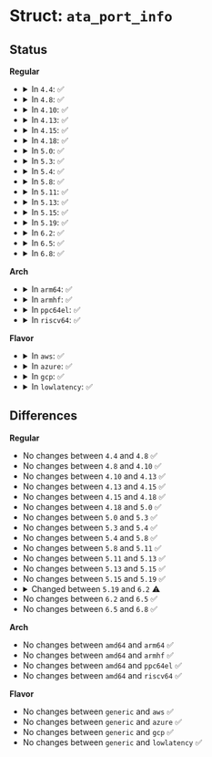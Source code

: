 # Struct: <code>ata_port_info</code>

## Status
<b>Regular</b>
<ul>
<li>
<details>
<summary>In <code>4.4</code>: ✅</summary>

```c
struct ata_port_info {
    long unsigned int flags;
    long unsigned int link_flags;
    long unsigned int pio_mask;
    long unsigned int mwdma_mask;
    long unsigned int udma_mask;
    struct ata_port_operations *port_ops;
    void *private_data;
};
```
</details>
</li>
<li>
<details>
<summary>In <code>4.8</code>: ✅</summary>

```c
struct ata_port_info {
    long unsigned int flags;
    long unsigned int link_flags;
    long unsigned int pio_mask;
    long unsigned int mwdma_mask;
    long unsigned int udma_mask;
    struct ata_port_operations *port_ops;
    void *private_data;
};
```
</details>
</li>
<li>
<details>
<summary>In <code>4.10</code>: ✅</summary>

```c
struct ata_port_info {
    long unsigned int flags;
    long unsigned int link_flags;
    long unsigned int pio_mask;
    long unsigned int mwdma_mask;
    long unsigned int udma_mask;
    struct ata_port_operations *port_ops;
    void *private_data;
};
```
</details>
</li>
<li>
<details>
<summary>In <code>4.13</code>: ✅</summary>

```c
struct ata_port_info {
    long unsigned int flags;
    long unsigned int link_flags;
    long unsigned int pio_mask;
    long unsigned int mwdma_mask;
    long unsigned int udma_mask;
    struct ata_port_operations *port_ops;
    void *private_data;
};
```
</details>
</li>
<li>
<details>
<summary>In <code>4.15</code>: ✅</summary>

```c
struct ata_port_info {
    long unsigned int flags;
    long unsigned int link_flags;
    long unsigned int pio_mask;
    long unsigned int mwdma_mask;
    long unsigned int udma_mask;
    struct ata_port_operations *port_ops;
    void *private_data;
};
```
</details>
</li>
<li>
<details>
<summary>In <code>4.18</code>: ✅</summary>

```c
struct ata_port_info {
    long unsigned int flags;
    long unsigned int link_flags;
    long unsigned int pio_mask;
    long unsigned int mwdma_mask;
    long unsigned int udma_mask;
    struct ata_port_operations *port_ops;
    void *private_data;
};
```
</details>
</li>
<li>
<details>
<summary>In <code>5.0</code>: ✅</summary>

```c
struct ata_port_info {
    long unsigned int flags;
    long unsigned int link_flags;
    long unsigned int pio_mask;
    long unsigned int mwdma_mask;
    long unsigned int udma_mask;
    struct ata_port_operations *port_ops;
    void *private_data;
};
```
</details>
</li>
<li>
<details>
<summary>In <code>5.3</code>: ✅</summary>

```c
struct ata_port_info {
    long unsigned int flags;
    long unsigned int link_flags;
    long unsigned int pio_mask;
    long unsigned int mwdma_mask;
    long unsigned int udma_mask;
    struct ata_port_operations *port_ops;
    void *private_data;
};
```
</details>
</li>
<li>
<details>
<summary>In <code>5.4</code>: ✅</summary>

```c
struct ata_port_info {
    long unsigned int flags;
    long unsigned int link_flags;
    long unsigned int pio_mask;
    long unsigned int mwdma_mask;
    long unsigned int udma_mask;
    struct ata_port_operations *port_ops;
    void *private_data;
};
```
</details>
</li>
<li>
<details>
<summary>In <code>5.8</code>: ✅</summary>

```c
struct ata_port_info {
    long unsigned int flags;
    long unsigned int link_flags;
    long unsigned int pio_mask;
    long unsigned int mwdma_mask;
    long unsigned int udma_mask;
    struct ata_port_operations *port_ops;
    void *private_data;
};
```
</details>
</li>
<li>
<details>
<summary>In <code>5.11</code>: ✅</summary>

```c
struct ata_port_info {
    long unsigned int flags;
    long unsigned int link_flags;
    long unsigned int pio_mask;
    long unsigned int mwdma_mask;
    long unsigned int udma_mask;
    struct ata_port_operations *port_ops;
    void *private_data;
};
```
</details>
</li>
<li>
<details>
<summary>In <code>5.13</code>: ✅</summary>

```c
struct ata_port_info {
    long unsigned int flags;
    long unsigned int link_flags;
    long unsigned int pio_mask;
    long unsigned int mwdma_mask;
    long unsigned int udma_mask;
    struct ata_port_operations *port_ops;
    void *private_data;
};
```
</details>
</li>
<li>
<details>
<summary>In <code>5.15</code>: ✅</summary>

```c
struct ata_port_info {
    long unsigned int flags;
    long unsigned int link_flags;
    long unsigned int pio_mask;
    long unsigned int mwdma_mask;
    long unsigned int udma_mask;
    struct ata_port_operations *port_ops;
    void *private_data;
};
```
</details>
</li>
<li>
<details>
<summary>In <code>5.19</code>: ✅</summary>

```c
struct ata_port_info {
    long unsigned int flags;
    long unsigned int link_flags;
    long unsigned int pio_mask;
    long unsigned int mwdma_mask;
    long unsigned int udma_mask;
    struct ata_port_operations *port_ops;
    void *private_data;
};
```
</details>
</li>
<li>
<details>
<summary>In <code>6.2</code>: ✅</summary>

```c
struct ata_port_info {
    long unsigned int flags;
    long unsigned int link_flags;
    unsigned int pio_mask;
    unsigned int mwdma_mask;
    unsigned int udma_mask;
    struct ata_port_operations *port_ops;
    void *private_data;
};
```
</details>
</li>
<li>
<details>
<summary>In <code>6.5</code>: ✅</summary>

```c
struct ata_port_info {
    long unsigned int flags;
    long unsigned int link_flags;
    unsigned int pio_mask;
    unsigned int mwdma_mask;
    unsigned int udma_mask;
    struct ata_port_operations *port_ops;
    void *private_data;
};
```
</details>
</li>
<li>
<details>
<summary>In <code>6.8</code>: ✅</summary>

```c
struct ata_port_info {
    long unsigned int flags;
    long unsigned int link_flags;
    unsigned int pio_mask;
    unsigned int mwdma_mask;
    unsigned int udma_mask;
    struct ata_port_operations *port_ops;
    void *private_data;
};
```
</details>
</li>
</ul>
<b>Arch</b>
<ul>
<li>
<details>
<summary>In <code>arm64</code>: ✅</summary>

```c
struct ata_port_info {
    long unsigned int flags;
    long unsigned int link_flags;
    long unsigned int pio_mask;
    long unsigned int mwdma_mask;
    long unsigned int udma_mask;
    struct ata_port_operations *port_ops;
    void *private_data;
};
```
</details>
</li>
<li>
<details>
<summary>In <code>armhf</code>: ✅</summary>

```c
struct ata_port_info {
    long unsigned int flags;
    long unsigned int link_flags;
    long unsigned int pio_mask;
    long unsigned int mwdma_mask;
    long unsigned int udma_mask;
    struct ata_port_operations *port_ops;
    void *private_data;
};
```
</details>
</li>
<li>
<details>
<summary>In <code>ppc64el</code>: ✅</summary>

```c
struct ata_port_info {
    long unsigned int flags;
    long unsigned int link_flags;
    long unsigned int pio_mask;
    long unsigned int mwdma_mask;
    long unsigned int udma_mask;
    struct ata_port_operations *port_ops;
    void *private_data;
};
```
</details>
</li>
<li>
<details>
<summary>In <code>riscv64</code>: ✅</summary>

```c
struct ata_port_info {
    long unsigned int flags;
    long unsigned int link_flags;
    long unsigned int pio_mask;
    long unsigned int mwdma_mask;
    long unsigned int udma_mask;
    struct ata_port_operations *port_ops;
    void *private_data;
};
```
</details>
</li>
</ul>
<b>Flavor</b>
<ul>
<li>
<details>
<summary>In <code>aws</code>: ✅</summary>

```c
struct ata_port_info {
    long unsigned int flags;
    long unsigned int link_flags;
    long unsigned int pio_mask;
    long unsigned int mwdma_mask;
    long unsigned int udma_mask;
    struct ata_port_operations *port_ops;
    void *private_data;
};
```
</details>
</li>
<li>
<details>
<summary>In <code>azure</code>: ✅</summary>

```c
struct ata_port_info {
    long unsigned int flags;
    long unsigned int link_flags;
    long unsigned int pio_mask;
    long unsigned int mwdma_mask;
    long unsigned int udma_mask;
    struct ata_port_operations *port_ops;
    void *private_data;
};
```
</details>
</li>
<li>
<details>
<summary>In <code>gcp</code>: ✅</summary>

```c
struct ata_port_info {
    long unsigned int flags;
    long unsigned int link_flags;
    long unsigned int pio_mask;
    long unsigned int mwdma_mask;
    long unsigned int udma_mask;
    struct ata_port_operations *port_ops;
    void *private_data;
};
```
</details>
</li>
<li>
<details>
<summary>In <code>lowlatency</code>: ✅</summary>

```c
struct ata_port_info {
    long unsigned int flags;
    long unsigned int link_flags;
    long unsigned int pio_mask;
    long unsigned int mwdma_mask;
    long unsigned int udma_mask;
    struct ata_port_operations *port_ops;
    void *private_data;
};
```
</details>
</li>
</ul>

## Differences
<b>Regular</b>
<ul>
<li>
No changes between <code>4.4</code> and <code>4.8</code> ✅
</li>
<li>
No changes between <code>4.8</code> and <code>4.10</code> ✅
</li>
<li>
No changes between <code>4.10</code> and <code>4.13</code> ✅
</li>
<li>
No changes between <code>4.13</code> and <code>4.15</code> ✅
</li>
<li>
No changes between <code>4.15</code> and <code>4.18</code> ✅
</li>
<li>
No changes between <code>4.18</code> and <code>5.0</code> ✅
</li>
<li>
No changes between <code>5.0</code> and <code>5.3</code> ✅
</li>
<li>
No changes between <code>5.3</code> and <code>5.4</code> ✅
</li>
<li>
No changes between <code>5.4</code> and <code>5.8</code> ✅
</li>
<li>
No changes between <code>5.8</code> and <code>5.11</code> ✅
</li>
<li>
No changes between <code>5.11</code> and <code>5.13</code> ✅
</li>
<li>
No changes between <code>5.13</code> and <code>5.15</code> ✅
</li>
<li>
No changes between <code>5.15</code> and <code>5.19</code> ✅
</li>
<li>
<details>
<summary>Changed between <code>5.19</code> and <code>6.2</code> ⚠️</summary>
<ul>
<li>
<b>Field type changed. </b>
<code>long unsigned int pio_mask</code> ➡️ <code>unsigned int pio_mask</code>
</li>
<li>
<b>Field type changed. </b>
<code>long unsigned int mwdma_mask</code> ➡️ <code>unsigned int mwdma_mask</code>
</li>
<li>
<b>Field type changed. </b>
<code>long unsigned int udma_mask</code> ➡️ <code>unsigned int udma_mask</code>
</li>
</ul>
</details>
</li>
<li>
No changes between <code>6.2</code> and <code>6.5</code> ✅
</li>
<li>
No changes between <code>6.5</code> and <code>6.8</code> ✅
</li>
</ul>
<b>Arch</b>
<ul>
<li>
No changes between <code>amd64</code> and <code>arm64</code> ✅
</li>
<li>
No changes between <code>amd64</code> and <code>armhf</code> ✅
</li>
<li>
No changes between <code>amd64</code> and <code>ppc64el</code> ✅
</li>
<li>
No changes between <code>amd64</code> and <code>riscv64</code> ✅
</li>
</ul>
<b>Flavor</b>
<ul>
<li>
No changes between <code>generic</code> and <code>aws</code> ✅
</li>
<li>
No changes between <code>generic</code> and <code>azure</code> ✅
</li>
<li>
No changes between <code>generic</code> and <code>gcp</code> ✅
</li>
<li>
No changes between <code>generic</code> and <code>lowlatency</code> ✅
</li>
</ul>
